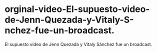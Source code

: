 # orginal-video-El-supuesto-video-de-Jenn-Quezada-y-Vitaly-S-nchez-fue-un-broadcast.
El supuesto video de Jenn Quezada y Vitaly Sánchez fue un broadcast.
